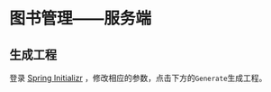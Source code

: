 # 图书管理——服务端

## 生成工程

登录 [Spring Initializr](https://start.spring.io/#!type=gradle-project&language=java&platformVersion=2.6.1&packaging=jar&jvmVersion=11&groupId=com.zjgsu&artifactId=bookserver&name=bookserver&description=Demo%20project%20for%20Spring%20Boot&packageName=com.zjgsu.bookserver&dependencies=web,data-jpa,h2) ，修改相应的参数，点击下方的`Generate`生成工程。
